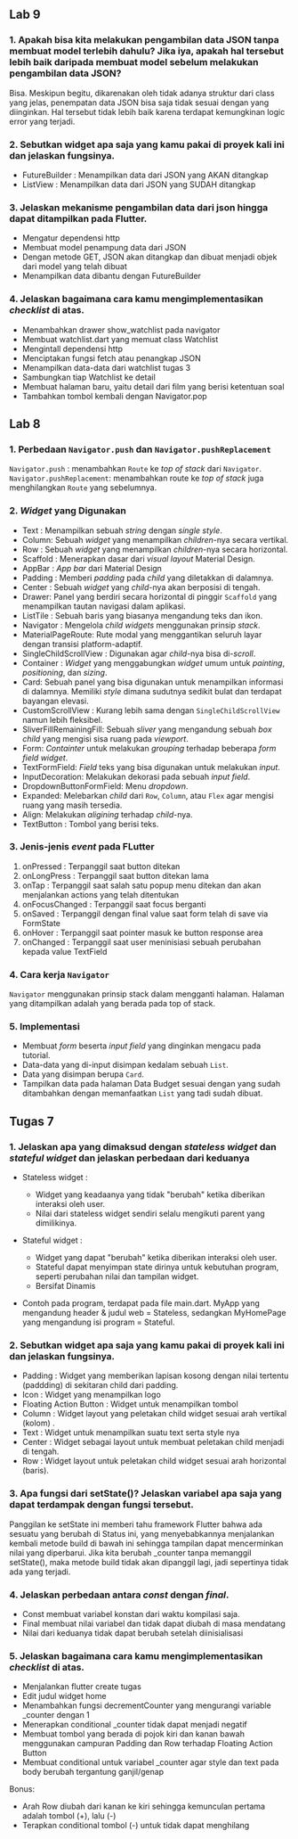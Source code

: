 
## **Lab 9**
### 1. Apakah bisa kita melakukan pengambilan data JSON tanpa membuat model terlebih dahulu? Jika iya, apakah hal tersebut lebih baik daripada membuat model sebelum melakukan pengambilan data JSON?
Bisa. Meskipun begitu, dikarenakan oleh tidak adanya struktur dari class yang jelas, penempatan data JSON bisa saja tidak sesuai dengan yang diinginkan. Hal tersebut tidak lebih baik karena terdapat kemungkinan logic error yang terjadi.

### 2. Sebutkan widget apa saja yang kamu pakai di proyek kali ini dan jelaskan fungsinya.
- FutureBuilder : Menampilkan data dari JSON yang AKAN ditangkap
- ListView : Menampilkan data dari JSON yang SUDAH ditangkap

### 3. Jelaskan mekanisme pengambilan data dari json hingga dapat ditampilkan pada Flutter.
- Mengatur dependensi http
- Membuat model penampung data dari JSON
- Dengan metode GET, JSON akan ditangkap dan dibuat menjadi objek dari model yang telah dibuat
- Menampilkan data dibantu dengan FutureBuilder

### 4. Jelaskan bagaimana cara kamu mengimplementasikan *checklist* di atas.
- Menambahkan drawer show_watchlist pada navigator
- Membuat watchlist.dart yang memuat class Watchlist
- Mengintall dependensi http
- Menciptakan fungsi fetch atau penangkap JSON
- Menampilkan data-data dari watchlist tugas 3
- Sambungkan tiap Watchlist ke detail
- Membuat halaman baru, yaitu detail dari film yang berisi ketentuan soal
- Tambahkan tombol kembali dengan Navigator.pop


## **Lab 8**
### 1. Perbedaan `Navigator.push` dan `Navigator.pushReplacement`
`Navigator.push` : menambahkan `Route` ke *top of stack* dari `Navigator`.
`Navigator.pushReplacement`:  menambahkan route ke *top of stack* juga menghilangkan `Route` yang sebelumnya.

### 2. *Widget* yang Digunakan
* Text : Menampilkan sebuah *string* dengan *single style*.
* Column: Sebuah *widget* yang menampilkan *children*-nya secara vertikal.
* Row : Sebuah *widget* yang menampilkan *children*-nya secara horizontal.
* Scaffold : Menerapkan dasar dari *visual layout* Material Design.
* AppBar : *App bar* dari Material Design
* Padding : Memberi *padding* pada *child* yang diletakkan di dalamnya.
* Center : Sebuah *widget* yang *child*-nya akan berposisi di tengah.
* Drawer: Panel yang berdiri secara horizontal di pinggir `Scaffold` yang menampilkan tautan navigasi dalam aplikasi.
*  ListTile : Sebuah baris yang biasanya mengandung teks dan ikon.
* Navigator : Mengelola *child widgets* menggunakan prinsip *stack*.
* MaterialPageRoute: Rute modal yang menggantikan seluruh layar dengan transisi platform-adaptif.
* SingleChildScrollView : Digunakan agar *child*-nya bisa di-*scroll*.
* Container : *Widget* yang menggabungkan *widget* umum untuk *painting*, *positioning*, dan *sizing*.
* Card: Sebuah panel yang bisa digunakan untuk menampilkan informasi di dalamnya. Memiliki *style* dimana sudutnya sedikit bulat dan terdapat bayangan elevasi.
* CustomScrollView : Kurang lebih sama dengan `SingleChildScrollView` namun lebih fleksibel.
* SliverFillRemainingFill: Sebuah *sliver* yang mengandung sebuah *box child* yang mengisi sisa ruang pada *viewport*.
* Form: *Containter* untuk melakukan *grouping* terhadap beberapa *form field widget*.
* TextFormField: *Field* teks yang bisa digunakan untuk melakukan *input*.
* InputDecoration: Melakukan dekorasi pada sebuah *input field*.
* DropdownButtonFormField: Menu *dropdown*.
* Expanded: Melebarkan *child* dari `Row`, `Column`, atau `Flex` agar mengisi ruang yang masih tersedia.
* Align: Melakukan *aligining* terhadap *child*-nya.
* TextButton : Tombol yang berisi teks.

### 3. Jenis-jenis *event* pada FLutter
1. onPressed        : Terpanggil saat button ditekan
2. onLongPress      : Terpanggil saat button ditekan lama
3. onTap            : Terpanggil saat salah satu popup menu ditekan dan akan menjalankan actions yang telah ditentukan
4. onFocusChanged   : Terpanggil saat focus berganti
5. onSaved          : Terpanggil dengan final value saat form telah di save via FormState
6. onHover          : Terpanggil saat pointer masuk ke button response area
7. onChanged        : Terpanggil saat user meninisiasi sebuah perubahan kepada value TextField

### 4. Cara kerja `Navigator`
`Navigator` menggunakan prinsip stack dalam mengganti halaman. Halaman yang ditampilkan adalah yang berada pada top of stack.

### 5. Implementasi
* Membuat *form* beserta *input field* yang dinginkan mengacu pada tutorial.
* Data-data yang di-input disimpan kedalam sebuah `List`.
* Data yang disimpan berupa `Card`.
* Tampilkan data pada halaman Data Budget sesuai dengan yang sudah ditambahkan dengan memanfaatkan `List` yang tadi sudah dibuat.


## Tugas 7

### 1. Jelaskan apa yang dimaksud dengan *stateless widget* dan *stateful widget* dan jelaskan perbedaan dari keduanya
- Stateless widget : 
  - Widget yang  keadaanya yang tidak "berubah" ketika diberikan interaksi oleh user. 
  - Nilai dari stateless widget sendiri selalu mengikuti parent yang dimilikinya.
  
- Stateful widget :
  - Widget yang dapat "berubah" ketika diberikan interaksi oleh user. 
  - Stateful dapat menyimpan state dirinya untuk kebutuhan program, seperti perubahan nilai dan tampilan widget.
  - Bersifat Dinamis
  
- Contoh pada program, terdapat pada file main.dart. MyApp yang mengandung header & judul web = Stateless, sedangkan MyHomePage yang mengandung isi program = Stateful.

### 2. Sebutkan widget apa saja yang kamu pakai di proyek kali ini dan jelaskan fungsinya.
- Padding : Widget yang memberikan lapisan kosong dengan nilai tertentu (paddding) di sekitaran child dari padding.
- Icon : Widget yang menampilkan logo
- Floating Action Button : Widget untuk menampilkan tombol
- Column : Widget layout yang peletakan child widget sesuai arah vertikal (kolom) .
- Text : Widget untuk menampilkan suatu text serta style nya
- Center : Widget sebagai layout untuk membuat peletakan child menjadi di tengah. 
- Row : Widget layout untuk peletakan child widget sesuai arah horizontal (baris).

### 3. Apa fungsi dari **setState()**? Jelaskan variabel apa saja yang dapat terdampak dengan fungsi tersebut.
Panggilan ke setState ini memberi tahu framework Flutter bahwa ada sesuatu yang berubah di Status ini, yang menyebabkannya menjalankan kembali metode build di bawah ini
sehingga tampilan dapat mencerminkan nilai yang diperbarui. Jika kita berubah _counter tanpa memanggil setState(), maka metode build tidak akan dipanggil lagi, jadi sepertinya tidak ada yang terjadi.

### 4. Jelaskan perbedaan antara *const* dengan *final*.
- Const membuat variabel konstan dari waktu kompilasi saja.
- Final membuat nilai variabel dan tidak dapat diubah di masa mendatang
- Nilai dari keduanya tidak dapat berubah setelah diinisialisasi

### 5. Jelaskan bagaimana cara kamu mengimplementasikan *checklist* di atas.
- Menjalankan flutter create tugas
- Edit judul widget home
- Menambahkan fungsi decrementCounter yang mengurangi variable _counter dengan 1
- Menerapkan  conditional _counter tidak dapat menjadi negatif
- Membuat tombol yang berada di pojok kiri dan kanan bawah menggunakan campuran Padding dan Row terhadap Floating Action Button
- Membuat conditional untuk  variabel _counter agar style dan text pada body berubah tergantung ganjil/genap 

Bonus:
- Arah Row diubah dari kanan ke kiri sehingga kemunculan pertama adalah tombol (+), lalu (-) 
- Terapkan conditional tombol (-) untuk tidak dapat menghilang



